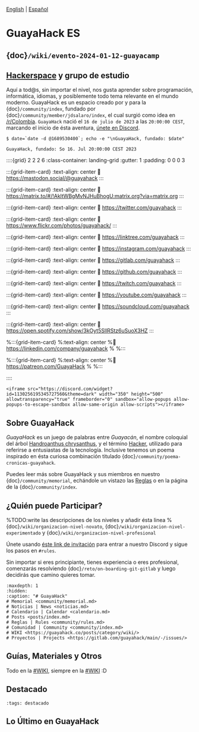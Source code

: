 
[English](/en.md) | [Español](/index.md) 

# GuayaHack ES

## {doc}`/wiki/evento-2024-01-12-guayacamp` 

## [Hackerspace](https://en.wikipedia.org/wiki/Hackerspace) y grupo de estudio

Aquí a tod@s, sin importar el nivel, nos gusta aprender sobre programación, informática, idiomas, y posiblemente todo tema relevante en el mundo moderno. GuayaHack es un espacio creado por y para la {doc}`/community/index`, fundado por {doc}`/community/member/jdsalaro/index`, el cual surgió como idea en [/r/Colombia](https://www.reddit.com/r/Colombia/comments/151fkiz/con_una_prima_y_un_amigo_armaremos_un_grupo_de). `GuayaHack` nació el `16 de julio de 2023` a las `20:00:00 CEST`, marcando el inicio de ésta aventura, [únete en Discord](https://discord.gg/RHePucN4e9).

```console
$ date=`date -d @1689530400`; echo -e "\nGuayaHack, fundado: $date"

GuayaHack, fundado: So 16. Jul 20:00:00 CEST 2023
```



::::{grid} 2 2 2 6
:class-container: landing-grid
:gutter: 1
:padding: 0 0 0 3


:::{grid-item-card}
:text-align: center
:link: https://mastodon.social/@guayahack
<i class="fa-brands fa-mastodon" style="font-size:2em"></i>
:::

:::{grid-item-card}
:text-align: center
:link: https://matrix.to/#/!AkltWBgMvNJHuBhogU:matrix.org?via=matrix.org
<i class="fa-solid fa-m" style="font-size:2em"></i>
:::

:::{grid-item-card}
:text-align: center
:link: https://twitter.com/guayahack
<i class="fa-brands fa-twitter" style="font-size:2em"></i>
:::

:::{grid-item-card}
:text-align: center
:link: https://www.flickr.com/photos/guayahack/
<i class="fa-brands fa-flickr" style="font-size:2em"></i>
:::

:::{grid-item-card}
:text-align: center
:link: https://linktree.com/guayahack
<i class="fa-solid fa-link" style="font-size:2em"></i>
:::

:::{grid-item-card}
:text-align: center
:link: https://instagram.com/guayahack
<i class="fa-brands fa-instagram" style="font-size:2em"></i>
:::


:::{grid-item-card}
:text-align: center
:link: https://gitlab.com/guayahack
<i class="fa-brands fa-gitlab" style="font-size:2em"></i>
:::

:::{grid-item-card}
:text-align: center
:link: https://github.com/guayahack
<i class="fa-brands fa-github" style="font-size:2em"></i>
:::

:::{grid-item-card}
:text-align: center
:link: https://twitch.com/guayahack
<i class="fa-brands fa-twitch" style="font-size:2em"></i>
:::

:::{grid-item-card}
:text-align: center
:link: https://youtube.com/guayahack
<i class="fa-brands fa-youtube" style="font-size:2em"></i>
:::

:::{grid-item-card}
:text-align: center
:link: https://soundcloud.com/guayahack
<i class="fa-brands fa-soundcloud" style="font-size:2em"></i>
:::

:::{grid-item-card}
:text-align: center
:link: https://open.spotify.com/show/3kOyt5SllRStz6uSuoX3HZ
<i class="fa-brands fa-spotify" style="font-size:2em"></i>
:::


%:::{grid-item-card}
%:text-align: center
%:link: https://linkedin.com/company/guayahack
%<i class="fa-brands fa-linkedin" style="font-size:2em"></i>
%:::

%:::{grid-item-card}
%:text-align: center
%:link: https://patreon.com/GuayaHack
%<i class="fa-brands fa-patreon" style="font-size:2em"></i>
%:::

::::

```{div} discord-widget
<iframe src="https://discord.com/widget?id=1130256195345727560&theme=dark" width="350" height="500" allowtransparency="true" frameborder="0" sandbox="allow-popups allow-popups-to-escape-sandbox allow-same-origin allow-scripts"></iframe>
```

## Sobre GuayaHack

*GuayaHack* es un juego de palabras entre *Guayacán*, el nombre coloquial del árbol [Handroanthus chrysanthus](https://en.wikipedia.org/wiki/Handroanthus_chrysanthus), y el término [Hacker](https://es.wikipedia.org/wiki/Hacker), utilizado para referirse a entusiastas de la tecnología. Inclusive tenemos un poema inspirado en ésta curiosa combinación titulado {doc}`/community/poema-cronicas-guayahack`.

Puedes leer más sobre GuayaHack y sus miembros en nuestro {doc}`/community/memorial`, echándole un vistazo las [Reglas](community/rules.md) o en la página de la {doc}`/community/index`. 


## ¿Quién puede Participar?

%TODO:write las descripciones de los niveles y añadir ésta linea
%{doc}`/wiki/organizacion-nivel-novato`, {doc}`/wiki/organizacion-nivel-experimentado` y {doc}`/wiki/organizacion-nivel-profesional`

Únete usando [éste link de invitación](https://discord.gg/RHePucN4e9) para entrar a nuestro Discord y sigue los pasos en `#rules`.

Sin importar si eres principiante, tienes experiencia o eres profesional, comenzarás resolviendo {doc}`/reto/on-boarding-git-gitlab` y luego decidirás que camino quieres tomar.

```{toctree}
:maxdepth: 1
:hidden:
:caption: "# GuayaHack"
# Memorial <community/memorial.md>
# Noticias | News <noticias.md>
# Calendario | Calendar <calendario.md>
# Posts <posts/index.md>
# Reglas | Rules <community/rules.md>
# Comunidad | Community <community/index.md>
# WIKI <https://guayahack.co/posts/category/wiki/>
# Proyectos | Projects <https://gitlab.com/guayahack/main/-/issues/>
```

## Guías, Materiales y Otros

Todo en la [#WIKI](https://guayahack.co/posts/category/wiki/), siempre en la [#WIKI](https://guayahack.co/posts/category/wiki/) :D

## Destacado

```{postlist}
:tags: destacado
```

## Lo Último en GuayaHack

```{postlist} 10
```


